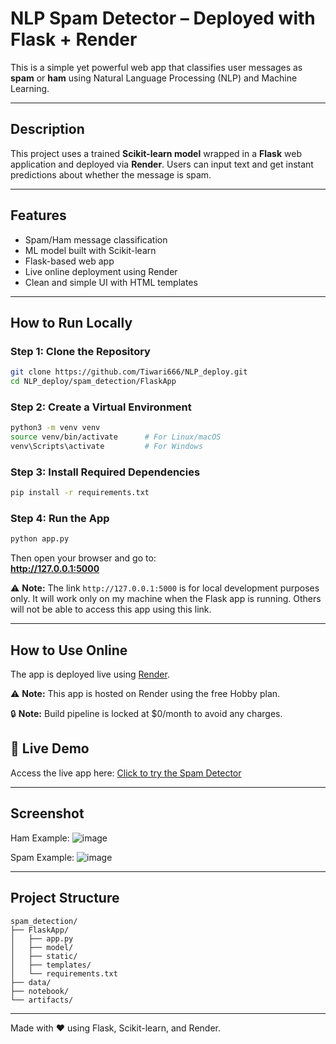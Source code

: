 #  NLP Spam Detector – Deployed with Flask + Render

This is a simple yet powerful web app that classifies user messages as **spam** or **ham** using Natural Language Processing (NLP) and Machine Learning.

---

##  Description

This project uses a trained **Scikit-learn model** wrapped in a **Flask** web application and deployed via **Render**. Users can input text and get instant predictions about whether the message is spam.

---

##  Features

-  Spam/Ham message classification  
-  ML model built with Scikit-learn  
-  Flask-based web app  
-  Live online deployment using Render  
-  Clean and simple UI with HTML templates  

---

##  How to Run Locally

###  Step 1: Clone the Repository
```bash
git clone https://github.com/Tiwari666/NLP_deploy.git
cd NLP_deploy/spam_detection/FlaskApp
```

###  Step 2: Create a Virtual Environment
```bash
python3 -m venv venv
source venv/bin/activate      # For Linux/macOS
venv\Scripts\activate         # For Windows
```

###  Step 3: Install Required Dependencies
```bash
pip install -r requirements.txt
```

###  Step 4: Run the App
```bash
python app.py
```

Then open your browser and go to:  
**http://127.0.0.1:5000**

⚠️ **Note:** The link `http://127.0.0.1:5000` is for local development purposes only. It will work only on my machine when the Flask app is running. Others will not be able to access this app using this link.


---

##  How to Use Online

The app is deployed live using [Render](https://render.com).

⚠️ **Note:** This app is hosted on Render using the free Hobby plan.

🔒  **Note:** Build pipeline is locked at $0/month to avoid any charges.


## 🔗 Live Demo
Access the live app here: [Click to try the Spam Detector](https://nlp-spam-detector-deploy.onrender.com)


---

##  Screenshot

 Ham Example: ![image](https://github.com/user-attachments/assets/485d6c4c-2586-411f-80f9-ad9fb9eac4d0)


 Spam Example: ![image](https://github.com/user-attachments/assets/9860f388-69f1-492f-875f-ad2023c256e1)

---

## Project Structure

```
spam_detection/
├── FlaskApp/
│   ├── app.py
│   ├── model/
│   ├── static/
│   ├── templates/
│   └── requirements.txt
├── data/
├── notebook/
└── artifacts/
```

---

Made with ❤️ using Flask, Scikit-learn, and Render.
